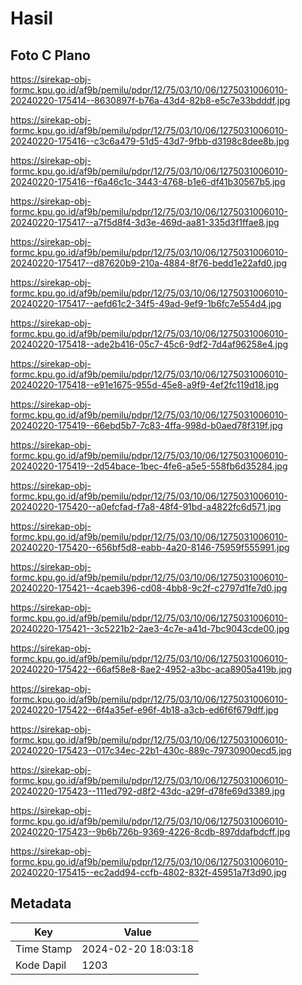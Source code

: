 # Hasil

## Foto C Plano

https://sirekap-obj-formc.kpu.go.id/af9b/pemilu/pdpr/12/75/03/10/06/1275031006010-20240220-175414--8630897f-b76a-43d4-82b8-e5c7e33bdddf.jpg

https://sirekap-obj-formc.kpu.go.id/af9b/pemilu/pdpr/12/75/03/10/06/1275031006010-20240220-175416--c3c6a479-51d5-43d7-9fbb-d3198c8dee8b.jpg

https://sirekap-obj-formc.kpu.go.id/af9b/pemilu/pdpr/12/75/03/10/06/1275031006010-20240220-175416--f6a46c1c-3443-4768-b1e6-df41b30567b5.jpg

https://sirekap-obj-formc.kpu.go.id/af9b/pemilu/pdpr/12/75/03/10/06/1275031006010-20240220-175417--a7f5d8f4-3d3e-469d-aa81-335d3f1ffae8.jpg

https://sirekap-obj-formc.kpu.go.id/af9b/pemilu/pdpr/12/75/03/10/06/1275031006010-20240220-175417--d87620b9-210a-4884-8f76-bedd1e22afd0.jpg

https://sirekap-obj-formc.kpu.go.id/af9b/pemilu/pdpr/12/75/03/10/06/1275031006010-20240220-175417--aefd61c2-34f5-49ad-9ef9-1b6fc7e554d4.jpg

https://sirekap-obj-formc.kpu.go.id/af9b/pemilu/pdpr/12/75/03/10/06/1275031006010-20240220-175418--ade2b416-05c7-45c6-9df2-7d4af96258e4.jpg

https://sirekap-obj-formc.kpu.go.id/af9b/pemilu/pdpr/12/75/03/10/06/1275031006010-20240220-175418--e91e1675-955d-45e8-a9f9-4ef2fc119d18.jpg

https://sirekap-obj-formc.kpu.go.id/af9b/pemilu/pdpr/12/75/03/10/06/1275031006010-20240220-175419--66ebd5b7-7c83-4ffa-998d-b0aed78f319f.jpg

https://sirekap-obj-formc.kpu.go.id/af9b/pemilu/pdpr/12/75/03/10/06/1275031006010-20240220-175419--2d54bace-1bec-4fe6-a5e5-558fb6d35284.jpg

https://sirekap-obj-formc.kpu.go.id/af9b/pemilu/pdpr/12/75/03/10/06/1275031006010-20240220-175420--a0efcfad-f7a8-48f4-91bd-a4822fc6d571.jpg

https://sirekap-obj-formc.kpu.go.id/af9b/pemilu/pdpr/12/75/03/10/06/1275031006010-20240220-175420--656bf5d8-eabb-4a20-8146-75959f555991.jpg

https://sirekap-obj-formc.kpu.go.id/af9b/pemilu/pdpr/12/75/03/10/06/1275031006010-20240220-175421--4caeb396-cd08-4bb8-9c2f-c2797d1fe7d0.jpg

https://sirekap-obj-formc.kpu.go.id/af9b/pemilu/pdpr/12/75/03/10/06/1275031006010-20240220-175421--3c5221b2-2ae3-4c7e-a41d-7bc9043cde00.jpg

https://sirekap-obj-formc.kpu.go.id/af9b/pemilu/pdpr/12/75/03/10/06/1275031006010-20240220-175422--66af58e8-8ae2-4952-a3bc-aca8905a419b.jpg

https://sirekap-obj-formc.kpu.go.id/af9b/pemilu/pdpr/12/75/03/10/06/1275031006010-20240220-175422--6f4a35ef-e96f-4b18-a3cb-ed6f6f679dff.jpg

https://sirekap-obj-formc.kpu.go.id/af9b/pemilu/pdpr/12/75/03/10/06/1275031006010-20240220-175423--017c34ec-22b1-430c-889c-79730900ecd5.jpg

https://sirekap-obj-formc.kpu.go.id/af9b/pemilu/pdpr/12/75/03/10/06/1275031006010-20240220-175423--111ed792-d8f2-43dc-a29f-d78fe69d3389.jpg

https://sirekap-obj-formc.kpu.go.id/af9b/pemilu/pdpr/12/75/03/10/06/1275031006010-20240220-175423--9b6b726b-9369-4226-8cdb-897ddafbdcff.jpg

https://sirekap-obj-formc.kpu.go.id/af9b/pemilu/pdpr/12/75/03/10/06/1275031006010-20240220-175415--ec2add94-ccfb-4802-832f-45951a7f3d90.jpg


## Metadata

| Key        | Value               |
| ---------- | ------------------- |
| Time Stamp | 2024-02-20 18:03:18 |
| Kode Dapil | 1203                |




